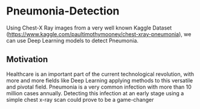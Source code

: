 # Pneumonia-Detection
Using Chest-X Ray images from a very well known Kaggle Dataset (https://www.kaggle.com/paultimothymooney/chest-xray-pneumonia), we can use Deep Learning models to detect Pneumonia.
## Motivation
Healthcare is an important part of the current technological revolution, with more and more fields like Deep Learning applying methods to this versatile and pivotal field. Pneumonia is a very common infection with more than 10 million cases annually. Detecting this infection at an early stage using a simple chest x-ray scan could prove to be a game-changer
